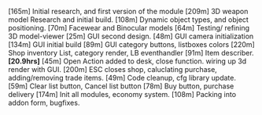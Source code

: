 [165m] Initial research, and first version of the module
[209m] 3D weapon model Research and initial build.
[108m] Dynamic object types, and object positioning.
[70m]  Facewear and Binocular models
[64m]  Testing/ refining 3D model-viewer
[25m]  GUI second design. 
[48m]  GUI camera initialization 
[134m] GUI initial build
[89m]  GUI category buttons, listboxes colors
[220m] Shop inventory List, category render, LB eventhandler
[91m]  Item describer.
**[20.9hrs]**
[45m]  Open Action added to desk, close function. wiring up 3d render with GUI.
[200m] ESC closes shop, caluclating purchase, adding/removing trade items.
[49m]  Code cleanup, cfg library update.
[59m]  Clear list button, Cancel list button
[78m]  Buy button, purchase delivery
[174m] Init all modules, economy system.
[108m] Packing into addon form, bugfixes.
